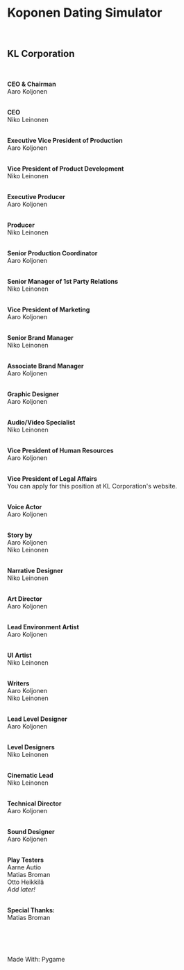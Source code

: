 # Koponen Dating Simulator

<br />

## KL Corporation
<br />

**CEO & Chairman** <br />
Aaro Koljonen
<br />
<br />

**CEO** <br />
Niko Leinonen
<br />
<br />

**Executive Vice President of Production** <br />
Aaro Koljonen
<br />
<br />

**Vice President of Product Development** <br />
Niko Leinonen
<br />
<br />

**Executive Producer** <br />
Aaro Koljonen
<br />
<br />

**Producer** <br />
Niko Leinonen
<br />
<br />

**Senior Production Coordinator** <br />
Aaro Koljonen
<br />
<br />

**Senior Manager of 1st Party Relations** <br />
Niko Leinonen
<br />
<br />

**Vice President of Marketing** <br />
Aaro Koljonen
<br />
<br />

**Senior Brand Manager** <br />
Niko Leinonen
<br />
<br />

**Associate Brand Manager** <br />
Aaro Koljonen
<br />
<br />

**Graphic Designer** <br />
Aaro Koljonen
<br />
<br />

**Audio/Video Specialist** <br />
Niko Leinonen
<br />
<br />

**Vice President of Human Resources** <br />
Aaro Koljonen
<br />
<br />

**Vice President of Legal Affairs** <br />
You can apply for this position at KL Corporation's website.
<br />
<br />

**Voice Actor** <br />
Aaro Koljonen
<br />
<br />

**Story by** <br />
Aaro Koljonen <br />
Niko Leinonen
<br />
<br />

**Narrative Designer** <br />
Niko Leinonen
<br />
<br />

**Art Director** <br />
Aaro Koljonen
<br />
<br />

**Lead Environment Artist** <br />
Aaro Koljonen
<br />
<br />

**UI Artist** <br />
Niko Leinonen
<br />
<br />

**Writers** <br />
Aaro Koljonen <br />
Niko Leinonen
<br />
<br />

**Lead Level Designer** <br />
Aaro Koljonen
<br />
<br />

**Level Designers** <br />
Niko Leinonen
<br />
<br />

**Cinematic Lead** <br />
Niko Leinonen
<br />
<br />

**Technical Director** <br />
Aaro Koljonen
<br />
<br />

**Sound Designer** <br />
Aaro Koljonen
<br />
<br />

**Play Testers** <br />
Aarne Autio <br />
Matias Broman <br />
Otto Heikkilä <br />
*Add later!*
<br />
<br />

**Special Thanks:** <br />
Matias Broman

<br />
<br />
<br />

Made With: Pygame